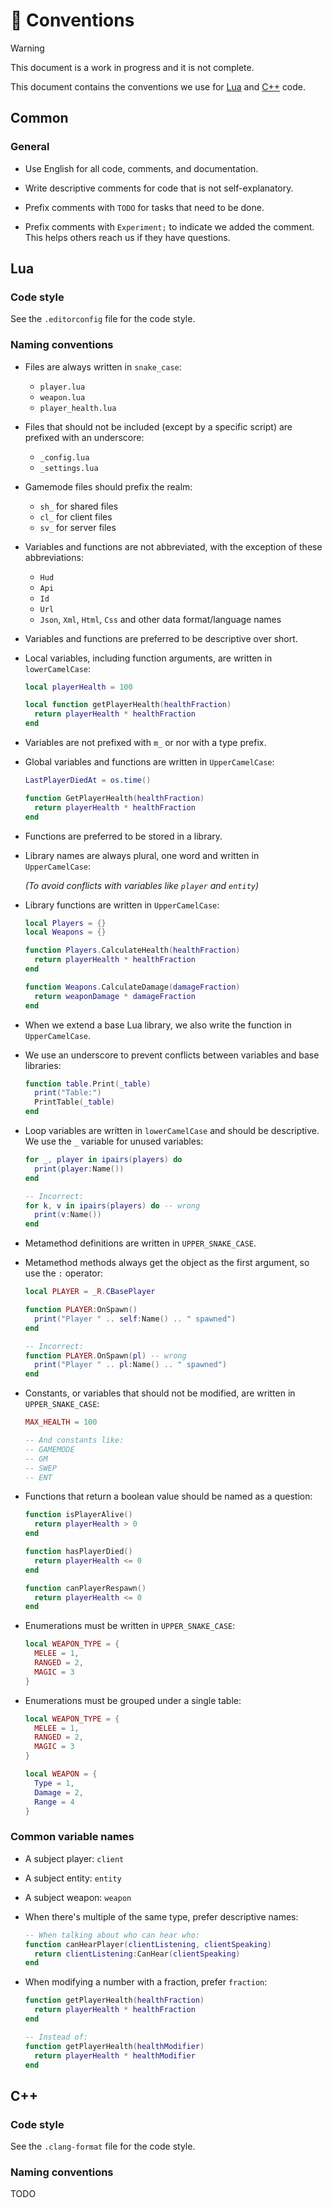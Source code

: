 # 📔 Conventions

> [!WARNING]
> This document is a work in progress and it is not complete.

This document contains the conventions we use for [Lua](#lua) and [C++](#c) code.

## Common

### General

- Use English for all code, comments, and documentation.

- Write descriptive comments for code that is not self-explanatory.

- Prefix comments with `TODO` for tasks that need to be done.

- Prefix comments with `Experiment;` to indicate we added the comment. This helps others reach us if they have questions.

## Lua

### Code style

See the `.editorconfig` file for the code style.

### Naming conventions

- Files are always written in `snake_case`:

  - `player.lua`
  - `weapon.lua`
  - `player_health.lua`

- Files that should not be included (except by a specific script) are prefixed with an underscore:

  - `_config.lua`
  - `_settings.lua`

- Gamemode files should prefix the realm:

  - `sh_` for shared files
  - `cl_` for client files
  - `sv_` for server files

- Variables and functions are not abbreviated, with the exception of these abbreviations:

  - `Hud`
  - `Api`
  - `Id`
  - `Url`
  - `Json`, `Xml`, `Html`, `Css` and other data format/language names

- Variables and functions are preferred to be descriptive over short.

- Local variables, including function arguments, are written in `lowerCamelCase`:

  ```lua
  local playerHealth = 100

  local function getPlayerHealth(healthFraction)
    return playerHealth * healthFraction
  end
  ```

- Variables are not prefixed with `m_` or nor with a type prefix.

- Global variables and functions are written in `UpperCamelCase`:

  ```lua
  LastPlayerDiedAt = os.time()

  function GetPlayerHealth(healthFraction)
    return playerHealth * healthFraction
  end
  ```

- Functions are preferred to be stored in a library.

- Library names are always plural, one word and written in `UpperCamelCase`:

  *(To avoid conflicts with variables like `player` and `entity`)*

- Library functions are written in `UpperCamelCase`:

  ```lua
  local Players = {}
  local Weapons = {}

  function Players.CalculateHealth(healthFraction)
    return playerHealth * healthFraction
  end

  function Weapons.CalculateDamage(damageFraction)
    return weaponDamage * damageFraction
  end
  ```

- When we extend a base Lua library, we also write the function in `UpperCamelCase`.

- We use an underscore to prevent conflicts between variables and base libraries:

  ```lua
  function table.Print(_table)
    print("Table:")
    PrintTable(_table)
  end
  ```

- Loop variables are written in `lowerCamelCase` and should be descriptive.
  We use the `_` variable for unused variables:

  ```lua
  for _, player in ipairs(players) do
    print(player:Name())
  end

  -- Incorrect:
  for k, v in ipairs(players) do -- wrong
    print(v:Name())
  end
  ```

- Metamethod definitions are written in `UPPER_SNAKE_CASE`.

- Metamethod methods always get the object as the first argument, so use the `:` operator:

  ```lua
  local PLAYER = _R.CBasePlayer

  function PLAYER:OnSpawn()
    print("Player " .. self:Name() .. " spawned")
  end

  -- Incorrect:
  function PLAYER.OnSpawn(pl) -- wrong
    print("Player " .. pl:Name() .. " spawned")
  end
  ```

- Constants, or variables that should not be modified, are written in `UPPER_SNAKE_CASE`:

  ```lua
  MAX_HEALTH = 100

  -- And constants like:
  -- GAMEMODE
  -- GM
  -- SWEP
  -- ENT
  ```

- Functions that return a boolean value should be named as a question:

  ```lua
  function isPlayerAlive()
    return playerHealth > 0
  end

  function hasPlayerDied()
    return playerHealth <= 0
  end

  function canPlayerRespawn()
    return playerHealth <= 0
  end
  ```

- Enumerations must be written in `UPPER_SNAKE_CASE`:

  ```lua
  local WEAPON_TYPE = {
    MELEE = 1,
    RANGED = 2,
    MAGIC = 3
  }
  ```

- Enumerations must be grouped under a single table:

  ```lua
  local WEAPON_TYPE = {
    MELEE = 1,
    RANGED = 2,
    MAGIC = 3
  }

  local WEAPON = {
    Type = 1,
    Damage = 2,
    Range = 4
  }
  ```

### Common variable names

- A subject player: `client`

- A subject entity: `entity`

- A subject weapon: `weapon`

- When there's multiple of the same type, prefer descriptive names:

  ```lua
  -- When talking about who can hear who:
  function canHearPlayer(clientListening, clientSpeaking)
    return clientListening:CanHear(clientSpeaking)
  end
  ```

- When modifying a number with a fraction, prefer `fraction`:

  ```lua
  function getPlayerHealth(healthFraction)
    return playerHealth * healthFraction
  end

  -- Instead of:
  function getPlayerHealth(healthModifier)
    return playerHealth * healthModifier
  end
  ```

## C++

### Code style

See the `.clang-format` file for the code style.

### Naming conventions

TODO
